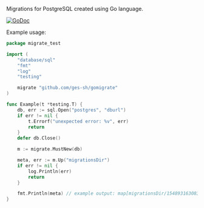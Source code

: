 Migrations for PostgreSQL created using Go language.

[![GoDoc](https://godoc.org/encoding/json?status.svg)](https://godoc.org/encoding/json)

Example usage:
```go
package migrate_test

import (
	"database/sql"
	"fmt"
	"log"
	"testing"

	migrate "github.com/ges-sh/gomigrate"
)

func Example(t *testing.T) {
	db, err := sql.Open("postgres", "dburl")
	if err != nil {
		t.Errorf("unexpected error: %v", err)
		return
	}
	defer db.Close()

	m := migrate.MustNew(db)

	meta, err := m.Up("migrationsDir")
	if err != nil {
		log.Println(err)
		return
	}

	fmt.Println(meta) // example output: map[migrationsDir/1548931630834.up.sql:{1548931630834 2019-01-31 12:37:40.307724 +0000 +0000 true} migrationsDir/1548938237393.up.sql:{1548938237393 2019-01-31 12:37:40.31107 +0000 +0000 true}]
}
```
